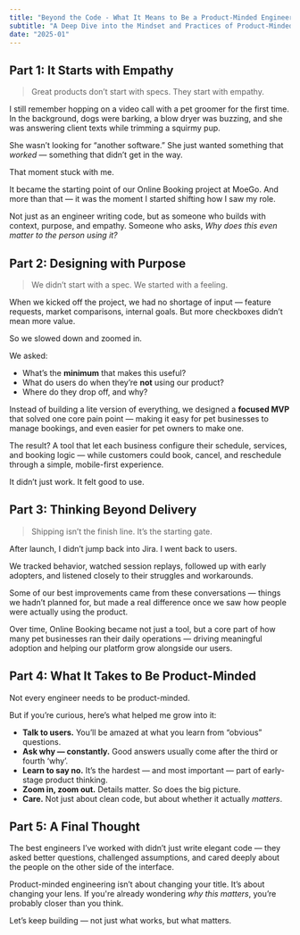 ```yaml
---
title: "Beyond the Code - What It Means to Be a Product-Minded Engineer"
subtitle: "A Deep Dive into the Mindset and Practices of Product-Minded Engineers"
date: "2025-01"
---
```


## Part 1: It Starts with Empathy

> Great products don’t start with specs. They start with empathy.

I still remember hopping on a video call with a pet groomer for the first time. In the background, dogs were barking, a blow dryer was buzzing, and she was answering client texts while trimming a squirmy pup.

She wasn’t looking for “another software.” She just wanted something that *worked* — something that didn’t get in the way.

That moment stuck with me.

It became the starting point of our Online Booking project at MoeGo.
And more than that — it was the moment I started shifting how I saw my role.

Not just as an engineer writing code, but as someone who builds with context, purpose, and empathy. Someone who asks, *Why does this even matter to the person using it?*

## Part 2: Designing with Purpose

> We didn’t start with a spec. We started with a feeling.

When we kicked off the project, we had no shortage of input — feature requests, market comparisons, internal goals. But more checkboxes didn’t mean more value.

So we slowed down and zoomed in.

We asked:

- What’s the **minimum** that makes this useful?
- What do users do when they’re **not** using our product?
- Where do they drop off, and why?

Instead of building a lite version of everything, we designed a **focused MVP** that solved one core pain point — making it easy for pet businesses to manage bookings, and even easier for pet owners to make one.

The result?
A tool that let each business configure their schedule, services, and booking logic — while customers could book, cancel, and reschedule through a simple, mobile-first experience.

It didn’t just work. It felt good to use.


## Part 3: Thinking Beyond Delivery

> Shipping isn’t the finish line. It’s the starting gate.

After launch, I didn’t jump back into Jira.
I went back to users.

We tracked behavior, watched session replays, followed up with early adopters, and listened closely to their struggles and workarounds.

Some of our best improvements came from these conversations — things we hadn’t planned for, but made a real difference once we saw how people were actually using the product.

Over time, Online Booking became not just a tool, but a core part of how many pet businesses ran their daily operations — driving meaningful adoption and helping our platform grow alongside our users.


## Part 4: What It Takes to Be Product-Minded

Not every engineer needs to be product-minded.

But if you’re curious, here’s what helped me grow into it:

- **Talk to users.** You’ll be amazed at what you learn from “obvious” questions.
- **Ask why — constantly.** Good answers usually come after the third or fourth ‘why’.
- **Learn to say no.** It’s the hardest — and most important — part of early-stage product thinking.
- **Zoom in, zoom out.** Details matter. So does the big picture.
- **Care.** Not just about clean code, but about whether it actually *matters*.


## Part 5: A Final Thought

The best engineers I’ve worked with didn’t just write elegant code — they asked better questions, challenged assumptions, and cared deeply about the people on the other side of the interface.

Product-minded engineering isn’t about changing your title. It’s about changing your lens.
If you're already wondering *why this matters*, you’re probably closer than you think.

Let’s keep building — not just what works, but what matters.

